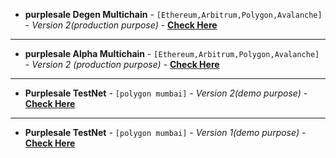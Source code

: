 - **purplesale Degen Multichain** - `[Ethereum,Arbitrum,Polygon,Avalanche]` - *Version 2(production purpose)* -  [**Check Here**](https://purplesale-degen.vercel.app)
-----------
- **purplesale Alpha Multichain** - `[Ethereum,Arbitrum,Polygon,Avalanche]` - *Version 2 (production purpose)* -  [**Check Here**](https://purplesale-alpha.vercel.app)
-----------
- **Purplesale TestNet** - `[polygon mumbai]` - *Version 2(demo purpose)* -  [**Check Here**](https://purplesale-v2-test-net.vercel.app)
-----------
- **Purplesale TestNet** - `[polygon mumbai]` - *Version 1(demo purpose)* - [**Check Here**](https://purplesale-v1.vercel.app)
